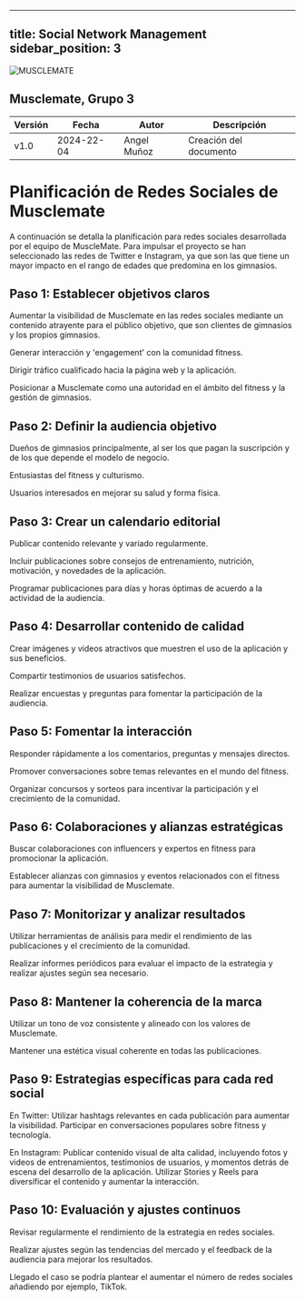
---
title: Social Network Management
sidebar_position: 3
---
![MUSCLEMATE](logo.png)

## Musclemate, Grupo 3

| Versión | Fecha      | Autor | Descripción            |
| ------- | ---------- | ----- | ---------------------- |
| v1.0    | 2024-22-04 | Angel Muñoz   | Creación del documento |

# Planificación de Redes Sociales de Musclemate

A continuación se detalla la planificación para redes sociales desarrollada por el equipo de MuscleMate. 
Para impulsar el proyecto se han seleccionado las redes de Twitter e Instagram, ya que son las que tiene un mayor impacto en el rango de edades que predomina en los gimnasios.

## Paso 1: Establecer objetivos claros

Aumentar la visibilidad de Musclemate en las redes sociales mediante un contenido atrayente para el público objetivo, que son clientes de gimnasios y los propios gimnasios.

Generar interacción y 'engagement' con la comunidad fitness.

Dirigir tráfico cualificado hacia la página web y la aplicación.

Posicionar a Musclemate como una autoridad en el ámbito del fitness y la gestión de gimnasios.

## Paso 2: Definir la audiencia objetivo

Dueños de gimnasios principalmente, al ser los que pagan la suscripción y de los que depende el modelo de negocio.

Entusiastas del fitness y culturismo.

Usuarios interesados en mejorar su salud y forma física.

## Paso 3: Crear un calendario editorial

Publicar contenido relevante y variado regularmente.

Incluir publicaciones sobre consejos de entrenamiento, nutrición, motivación, y novedades de la aplicación.

Programar publicaciones para días y horas óptimas de acuerdo a la actividad de la audiencia.

## Paso 4: Desarrollar contenido de calidad

Crear imágenes y videos atractivos que muestren el uso de la aplicación y sus beneficios.

Compartir testimonios de usuarios satisfechos.

Realizar encuestas y preguntas para fomentar la participación de la audiencia.

## Paso 5: Fomentar la interacción

Responder rápidamente a los comentarios, preguntas y mensajes directos.

Promover conversaciones sobre temas relevantes en el mundo del fitness.

Organizar concursos y sorteos para incentivar la participación y el crecimiento de la comunidad.

## Paso 6: Colaboraciones y alianzas estratégicas

Buscar colaboraciones con influencers y expertos en fitness para promocionar la aplicación.

Establecer alianzas con gimnasios y eventos relacionados con el fitness para aumentar la visibilidad de Musclemate.

## Paso 7: Monitorizar y analizar resultados

Utilizar herramientas de análisis para medir el rendimiento de las publicaciones y el crecimiento de la comunidad.

Realizar informes periódicos para evaluar el impacto de la estrategia y realizar ajustes según sea necesario.

## Paso 8: Mantener la coherencia de la marca

Utilizar un tono de voz consistente y alineado con los valores de Musclemate.

Mantener una estética visual coherente en todas las publicaciones.

## Paso 9: Estrategias específicas para cada red social

En Twitter: Utilizar hashtags relevantes en cada publicación para aumentar la visibilidad. Participar en conversaciones populares sobre fitness y tecnología.

En Instagram: Publicar contenido visual de alta calidad, incluyendo fotos y videos de entrenamientos, testimonios de usuarios, y momentos detrás de escena del desarrollo de la aplicación. Utilizar Stories y Reels para diversificar el contenido y aumentar la interacción.

## Paso 10: Evaluación y ajustes continuos

Revisar regularmente el rendimiento de la estrategia en redes sociales.

Realizar ajustes según las tendencias del mercado y el feedback de la audiencia para mejorar los resultados.

Llegado el caso se podría plantear el aumentar el número de redes sociales añadiendo por ejemplo, TikTok.